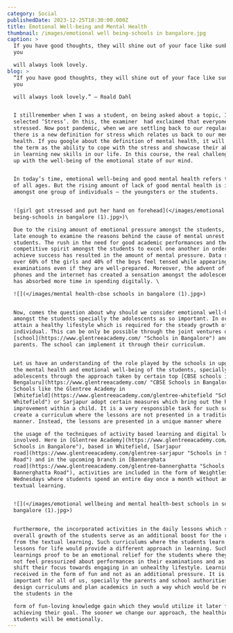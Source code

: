```yaml
---
category: Social
publishedDate: 2023-12-25T18:30:00.000Z
title: Emotional Well-being and Mental Health
thumbnail: /images/emotional well being-schools in bangalore.jpg
caption: >
  If you have good thoughts, they will shine out of your face like sunbeams, and
  you

  will always look lovely.
blog: >
  “If you have good thoughts, they will shine out of your face like sunbeams and
  you

  will always look lovely.” – Roald Dahl


  I stillremember when I was a student, on being asked about a topic, I had
  selected ‘Stress’. On this, the examiner  had exclaimed that everyone is
  stressed. Now post pandemic, when we are settling back to our regular life,
  there is a new definition for stress which relates us back to our mental
  health. If you google about the definition of mental health, it will define
  the term as the ability to cope with the stress and showcase their abilities
  in learning new skills in our life. In this course, the real challenge comes
  up with the well-being of the emotional state of our mind. 


  In today’s time, emotional well-being and good mental health refers to people
  of all ages. But the rising amount of lack of good mental health is increasing
  amongst one group of individuals – the youngsters or the students.


  ![girl got stressed and put her hand on forehead](</images/emotional well
  being-schools in bangalore (1).jpg>)\

  Due to the rising amount of emotional pressure amongst the students, it is not
  late enough to examine the reasons behind the cause of mental unrest among the
  students. The rush in the need for good academic performances and the
  competitive spirit amongst the students to excel one another in order to
  achieve success has resulted in the amount of mental pressure. Data says that
  over 60% of the girls and 40% of the boys feel tensed while appearing for
  examinations even if they are well-prepared. Moreover, the advent of mobile
  phones and the internet has created a sensation amongst the adolescents. This
  has absorbed more time in spending digitally. \

  ![](</images/mental health-cbse schools in bangalore (1).jpg>)


  Now, comes the question about why should we consider emotional well-being
  amongst the students specially the adolescents as so important. In order to
  attain a healthy lifestyle which is required for the steady growth of the
  individual. This can be only be possible through the joint ventures of the
  [school](https://www.glentreeacademy.com/ "Schools in Bangalore") and the
  parents. The school can implement it through their curriculum. 


  Let us have an understanding of the role played by the schools in upgrading
  the mental health and emotional well-being of the students, specially the
  adolescents through the approach taken by certain top [CBSE schools in
  Bengaluru](https://www.glentreeacademy.com/ "CBSE Schools in Bangalore").
  Schools like the Glentree Academy in
  [Whitefield](https://www.glentreeacademy.com/glentree-whitefield "Schools in
  Whitefield") or Sarjapur adopt certain measures which bring out the holistic
  improvement within a child. It is a very responsible task for such schools to
  create a curriculum where the lessons are not presented in a traditional
  manner. Instead, the lessons are presented in a unique manner where

  the usage of the techniques of activity based learning and digital learning is
  involved. Here in [Glentree Academy](https://www.glentreeacademy.com/ "Best
  Schools in Bangalore"), based in Whitefield, [Sarjapur
  road](https://www.glentreeacademy.com/glentree-sarjapur "Schools in Sarjapur
  Road") and in the upcoming branch in [Bannerghata
  road](https://www.glentreeacademy.com/glentree-bannerghatta "Schools in
  Bannerghatta Road"), activities are included in the form of Weightless
  Wednesdays where students spend an entire day once a month without any form
  textual learning.


  ![](</images/emotional wellbeing and mental health-best schools in south
  bangalore (1).jpg>) 


  Furthermore, the incorporated activities in the daily lessons which serve the
  overall growth of the students serve as an additional boost for the relief
  from the textual learning. Such curriculums where the students learn LFL –
  lessons for life would provide a different approach in learning. Such form of
  learnings proof to be an emotional relief for the students where they would
  not feel pressurized about performances in their examinations and as a result
  shift their focus towards engaging in an unhealthy lifestyle. Learning will be
  received in the form of fun and not as an additional pressure. It is very
  important for all of us, specially the parents and school authorities, to
  design curriculums and plan academics in such a way which would be received by
  the students in the

  form of fun-loving knowledge gain which they would utilize it later for
  achieving their goal. The sooner we change our approach, the healthier our
  students will be emotionally.
---
```


